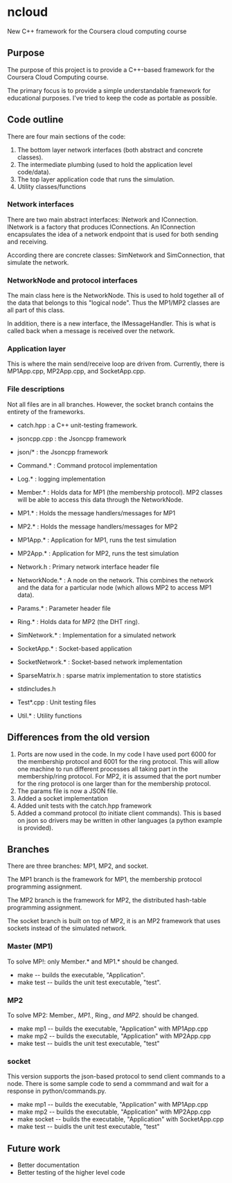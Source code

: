 # ncloud
New C++ framework for the Coursera cloud computing course

## Purpose
The purpose of this project is to provide a C++-based framework
for the Coursera Cloud Computing course.

The primary focus is to provide a simple understandable framework for educational purposes. I've tried to keep the code as portable as possible.


## Code outline
There are four main sections of the code:
1. The bottom layer network interfaces (both abstract and concrete classes).
2. The intermediate plumbing (used to hold the application level code/data).
3. The top layer application code that runs the simulation.
4. Utility classes/functions


### Network interfaces
There are two main abstract interfaces: INetwork and IConnection.  INetwork is a factory that produces IConnections.  An IConnection encapsulates the idea of a network endpoint that is used for both sending and receiving.

According there are concrete classes: SimNetwork and SimConnection, that simulate the network.


### NetworkNode and protocol interfaces
The main class here is the NetworkNode. This is used to hold together all of the data that belongs to this "logical node". Thus the MP1/MP2 classes are all part of this class.

In addition, there is a new interface, the IMessageHandler.  This is what is called back when a message is received over the network.


### Application layer
This is where the main send/receive loop are driven from.  Currently, there is MP1App.cpp,
MP2App.cpp, and SocketApp.cpp.

### File descriptions
Not all files are in all branches.  However, the socket branch contains the entirety
of the frameworks.

* catch.hpp : a C++ unit-testing framework.
* jsoncpp.cpp : the Jsoncpp framework
* json/* : the Jsoncpp framework

* Command.* : Command protocol implementation
* Log.* : logging implementation
* Member.* : Holds data for MP1 (the membership protocol). MP2 classes will be able to access this data through the NetworkNode.
* MP1.* : Holds the message handlers/messages for MP1
* MP2.* : Holds the message handlers/messages for MP2
* MP1App.* : Application for MP1, runs the test simulation
* MP2App.* : Application for MP2, runs the test simulation
* Network.h : Primary network interface header file
* NetworkNode.* : A node on the network. This combines the network and the data for a particular node (which allows MP2 to access MP1 data).
* Params.* : Parameter header file
* Ring.* : Holds data for MP2 (the DHT ring).
* SimNetwork.* : Implementation for a simulated network
* SocketApp.* : Socket-based application
* SocketNetwork.* : Socket-based network implementation
* SparseMatrix.h : sparse matrix implementation to store statistics
* stdincludes.h
* Test*.cpp : Unit testing files
* Util.* : Utility functions

## Differences from the old version
1. Ports are now used in the code. In my code I have used port 6000 for the membership protocol and 6001 for the ring protocol. This will allow one machine to run different processes all taking part in the membership/ring protocol.  For MP2, it is assumed that the port number for the ring protocol is one larger than for the membership protocol.
2. The params file is now a JSON file.
3. Added a socket implementation
4. Added unit tests with the catch.hpp framework
5. Added a command protocol (to initiate client commands). This is based on json
so drivers may be written in other languages (a python example is provided).

## Branches

There are three branches: MP1, MP2, and socket.

The MP1 branch is the framework for MP1, the membership protocol programming assignment.

The MP2 branch is the framework for MP2, the distributed hash-table programming assignment.

The socket branch is built on top of MP2, it is an MP2 framework that uses sockets instead
of the simulated network.


### Master (MP1)
To solve MP!: only Member.* and MP1.* should be changed.

* make -- builds the executable, "Application".
* make test -- builds the unit test executable, "test".

### MP2
To solve MP2: Member.*, MP1.*, Ring.*, and MP2.* should be changed.

* make mp1 -- builds the executable, "Application" with MP1App.cpp
* make mp2 -- builds the executable, "Application" with MP2App.cpp
* make test -- buidls the unit test executable, "test"

### socket
This version supports the json-based protocol to send client commands
to a node.  There is some sample code to send a commmand and wait for a response
in python/commands.py.

* make mp1 -- builds the executable, "Application" with MP1App.cpp
* make mp2 -- builds the executable, "Application" with MP2App.cpp
* make socket -- builds the executable, "Application" with SocketApp.cpp
* make test -- buidls the unit test executable, "test"

## Future work
* Better documentation
* Better testing of the higher level code

